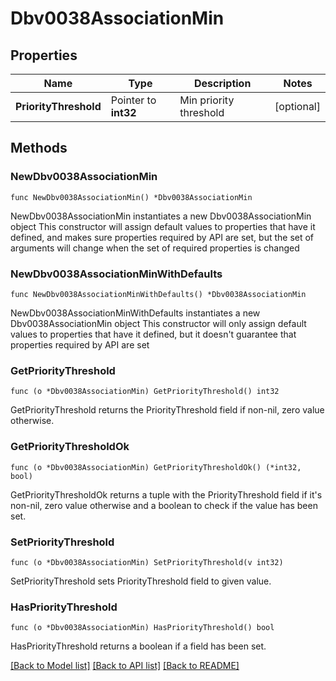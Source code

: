 # Dbv0038AssociationMin

## Properties

Name | Type | Description | Notes
------------ | ------------- | ------------- | -------------
**PriorityThreshold** | Pointer to **int32** | Min priority threshold | [optional] 

## Methods

### NewDbv0038AssociationMin

`func NewDbv0038AssociationMin() *Dbv0038AssociationMin`

NewDbv0038AssociationMin instantiates a new Dbv0038AssociationMin object
This constructor will assign default values to properties that have it defined,
and makes sure properties required by API are set, but the set of arguments
will change when the set of required properties is changed

### NewDbv0038AssociationMinWithDefaults

`func NewDbv0038AssociationMinWithDefaults() *Dbv0038AssociationMin`

NewDbv0038AssociationMinWithDefaults instantiates a new Dbv0038AssociationMin object
This constructor will only assign default values to properties that have it defined,
but it doesn't guarantee that properties required by API are set

### GetPriorityThreshold

`func (o *Dbv0038AssociationMin) GetPriorityThreshold() int32`

GetPriorityThreshold returns the PriorityThreshold field if non-nil, zero value otherwise.

### GetPriorityThresholdOk

`func (o *Dbv0038AssociationMin) GetPriorityThresholdOk() (*int32, bool)`

GetPriorityThresholdOk returns a tuple with the PriorityThreshold field if it's non-nil, zero value otherwise
and a boolean to check if the value has been set.

### SetPriorityThreshold

`func (o *Dbv0038AssociationMin) SetPriorityThreshold(v int32)`

SetPriorityThreshold sets PriorityThreshold field to given value.

### HasPriorityThreshold

`func (o *Dbv0038AssociationMin) HasPriorityThreshold() bool`

HasPriorityThreshold returns a boolean if a field has been set.


[[Back to Model list]](../README.md#documentation-for-models) [[Back to API list]](../README.md#documentation-for-api-endpoints) [[Back to README]](../README.md)


